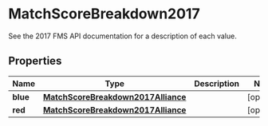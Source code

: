 

# MatchScoreBreakdown2017

See the 2017 FMS API documentation for a description of each value.
## Properties

Name | Type | Description | Notes
------------ | ------------- | ------------- | -------------
**blue** | [**MatchScoreBreakdown2017Alliance**](MatchScoreBreakdown2017Alliance.md) |  |  [optional]
**red** | [**MatchScoreBreakdown2017Alliance**](MatchScoreBreakdown2017Alliance.md) |  |  [optional]



